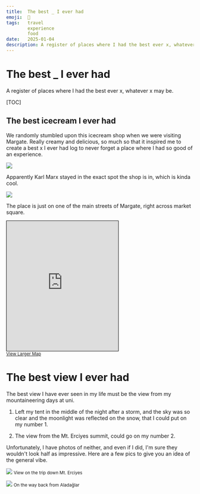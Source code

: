 ```yaml
---
title:  The best _ I ever had
emoji:  🥇
tags:   travel
        experience
        food
date:   2025-01-04
description: A register of places where I had the best ever x, whatever x may be.
---
```


# The best _ I ever had

A register of places where I had the best ever x, whatever x may be.

[TOC]

## The best icecream I ever had

We randomly stumbled upon this icecream shop when we were visiting Margate. Really creamy and delicious, 
so much so that it inspired me to create a best x I ever had log to never forget a place where I had so
good of an experience.

![](https://github.com/user-attachments/assets/bf7b51f7-2d8f-4345-aef0-98660309998f)

Apparently Karl Marx stayed in the exact spot the shop is in, which is kinda cool.

![](https://github.com/user-attachments/assets/ba8c9021-e29f-48eb-adeb-d9e0abaef6bf)

The place is just on one of the main streets of Margate, right across market square.

<iframe height="350" src="https://www.openstreetmap.org/export/embed.html?bbox=1.3791596889495852%2C51.38851636998649%2C1.382185220718384%2C51.39004117235367&amp;layer=mapnik" style="border: 1px solid black"></iframe><br/><small><a href="https://www.openstreetmap.org/#map=19/51.389279/1.380672">View Larger Map</a></small>

# The best view I ever had

The best view I have ever seen in my life must be the view from my mountaineering days at uni.

1. Left my tent in the middle of the night after a storm, and the sky was so clear and the moonlight was reflected on the snow, that I could put on my number 1.

2. The view from the Mt. Erciyes summit, could go on my number 2.

Unfortunately, I have photos of neither, and even if I did, I'm sure they wouldn't look half as impressive. Here are a few pics to give you an idea of the general vibe.

![](https://github.com/user-attachments/assets/b8b6ec8f-d9e9-46ce-b195-7b82ae8344d0)
<small>View on the trip down Mt. Erciyes</small>

![](https://github.com/user-attachments/assets/4614a3f3-c002-4cd0-9eea-1660ca26ff2c)
<small>On the way back from Aladağlar</small>
